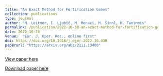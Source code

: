 ```yaml
---
title: "An Exact Method for Fortification Games"
collection: publications
type: journal
author: "M. Leitner, I. Ljubić, M. Monaci, M. Sinnl, K. Taninmis"
permalink: /publication/2022-10-30-an-exact-method-for-fortification-games
date: 2022-10-30
venue:  "Eur. J. Oper. Res., online first"
doi: https://doi.org/10.1016/j.ejor.2022.10.038
paperurl: "https://arxiv.org/abs/2111.13400"
---
```


[View paper here](https://www.sciencedirect.com/science/article/pii/S0377221722008268)

[Download paper here](https://arxiv.org/abs/2111.13400)
